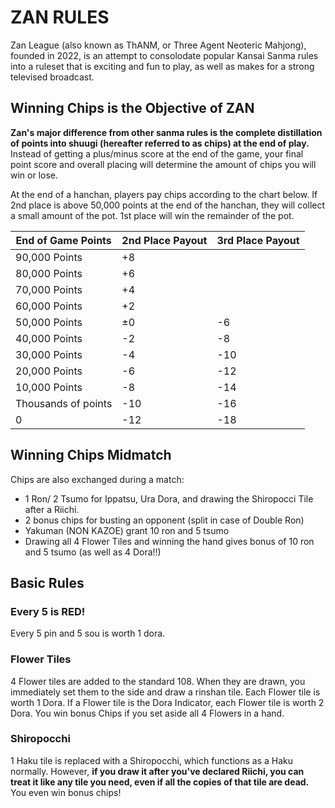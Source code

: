 # ZAN RULES
Zan League (also known as ThANM, or Three Agent Neoteric Mahjong), founded in 2022, is an attempt to consolodate popular Kansai Sanma rules into a ruleset that is exciting and fun to play, as well as makes for a strong televised broadcast.

## Winning Chips is the Objective of ZAN

**Zan's major difference from other sanma rules is the complete distillation of points into shuugi (hereafter referred to as chips) at the end of play.** Instead of getting a plus/minus score at the end of the game, your final point score and overall placing will determine the amount of chips you will win or lose. 

At the end of a hanchan, players pay chips according to the chart below. If 2nd place is above 50,000 points at the end of the hanchan, they will collect a small amount of the pot. 1st place will win the remainder of the pot.


| End of Game Points |2nd Place Payout| 3rd Place Payout|
|----------------------------|------------------------|--------------------|
|90,000 Points| +8 |
|80,000 Points| +6 |
|70,000 Points| +4 |
|60,000 Points| +2 | 
|50,000 Points|±0 | -6
|40,000 Points| -2 | -8
|30,000 Points| -4 | -10
|20,000 Points| -6 | -12
|10,000 Points| -8 | -14
|Thousands of points|-10| -16
|0| -12 | -18

## Winning Chips Midmatch

Chips are also exchanged during a match:  
* 1 Ron/ 2 Tsumo for Ippatsu, Ura Dora, and drawing the Shiropocci Tile after a Riichi.  
* 2 bonus chips for busting an opponent (split in case of Double Ron)  
* Yakuman (NON KAZOE) grant 10 ron and 5 tsumo
* Drawing all 4 Flower Tiles and winning the hand gives bonus of 10 ron and 5 tsumo (as well as 4 Dora!!)

## Basic Rules

### Every 5 is RED!
Every 5 pin and 5 sou is worth 1 dora.  

### Flower Tiles  
4 Flower tiles are added to the standard 108. When they are drawn, you immediately set them to the side and draw a rinshan tile. Each Flower tile is worth 1 Dora. If a Flower tile is the Dora Indicator, each Flower tile is worth 2 Dora. You win bonus Chips if you set aside all 4 Flowers in a hand.



  
### Shiropocchi
1 Haku tile is replaced with a Shiropocchi, which functions as a Haku normally. However, **if you draw it after you've declared Riichi, you can treat it like any tile you need, even if all the copies of that tile are dead.** You even win bonus chips!
